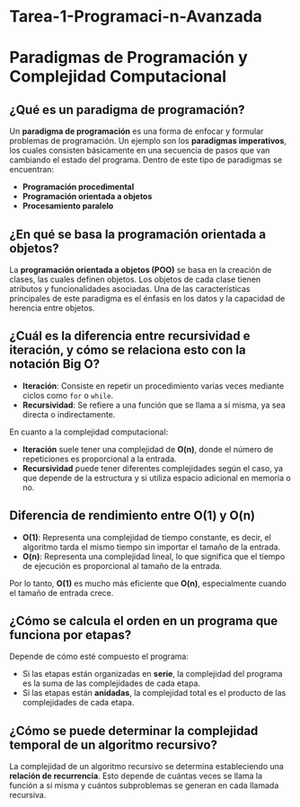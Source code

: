 # Tarea-1-Programaci-n-Avanzada

# Paradigmas de Programación y Complejidad Computacional

## ¿Qué es un paradigma de programación?

Un **paradigma de programación** es una forma de enfocar y formular problemas de programación. Un ejemplo son los **paradigmas imperativos**, los cuales consisten básicamente en una secuencia de pasos que van cambiando el estado del programa. Dentro de este tipo de paradigmas se encuentran:

- **Programación procedimental**
- **Programación orientada a objetos**
- **Procesamiento paralelo**

## ¿En qué se basa la programación orientada a objetos?

La **programación orientada a objetos (POO)** se basa en la creación de clases, las cuales definen objetos. Los objetos de cada clase tienen atributos y funcionalidades asociadas. Una de las características principales de este paradigma es el énfasis en los datos y la capacidad de herencia entre objetos.

## ¿Cuál es la diferencia entre recursividad e iteración, y cómo se relaciona esto con la notación Big O?

- **Iteración**: Consiste en repetir un procedimiento varias veces mediante ciclos como `for` o `while`.
- **Recursividad**: Se refiere a una función que se llama a sí misma, ya sea directa o indirectamente.

En cuanto a la complejidad computacional:

- **Iteración** suele tener una complejidad de **O(n)**, donde el número de repeticiones es proporcional a la entrada.
- **Recursividad** puede tener diferentes complejidades según el caso, ya que depende de la estructura y si utiliza espacio adicional en memoria o no.

## Diferencia de rendimiento entre O(1) y O(n)

- **O(1)**: Representa una complejidad de tiempo constante, es decir, el algoritmo tarda el mismo tiempo sin importar el tamaño de la entrada.
- **O(n)**: Representa una complejidad lineal, lo que significa que el tiempo de ejecución es proporcional al tamaño de la entrada.

Por lo tanto, **O(1)** es mucho más eficiente que **O(n)**, especialmente cuando el tamaño de entrada crece.

## ¿Cómo se calcula el orden en un programa que funciona por etapas?

Depende de cómo esté compuesto el programa:

- Si las etapas están organizadas en **serie**, la complejidad del programa es la suma de las complejidades de cada etapa.
- Si las etapas están **anidadas**, la complejidad total es el producto de las complejidades de cada etapa.

## ¿Cómo se puede determinar la complejidad temporal de un algoritmo recursivo?

La complejidad de un algoritmo recursivo se determina estableciendo una **relación de recurrencia**. Esto depende de cuántas veces se llama la función a sí misma y cuántos subproblemas se generan en cada llamada recursiva.
